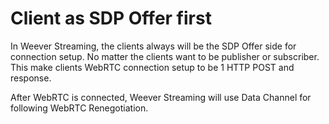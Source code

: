 # Client as SDP Offer first

In Weever Streaming, the clients always will be the SDP Offer side for connection setup.
No matter the clients want to be publisher or subscriber.
This make clients WebRTC connection setup to be 1 HTTP POST and response.

After WebRTC is connected, Weever Streaming will use Data Channel for following WebRTC Renegotiation.
